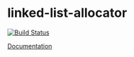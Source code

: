 # linked-list-allocator

[![Build Status](https://travis-ci.org/phil-opp/linked-list-allocator.svg?branch=master)](https://travis-ci.org/phil-opp/linked-list-allocator)

[Documentation](http://phil-opp.github.io/linked-list-allocator/linked_list_allocator/index.html)
